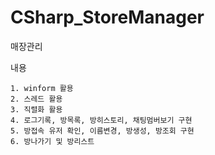 # CSharp_StoreManager
매장관리

내용

    1. winform 활용
    2. 스레드 활용
    3. 직렬화 활용
    4. 로그기록, 방목록, 방히스토리, 채팅멈버보기 구현
    5. 방접속 유저 확인, 이름변경, 방생성, 방조회 구현
    6. 방나가기 및 방리스트 

